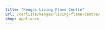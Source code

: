 ```yaml
---
title: "Kengas Living Flame Centre"
url: /carlisle/kengas-living-flame-centre/
shop: appliance
---
```

